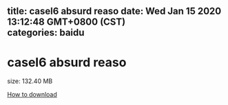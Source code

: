 
title: casel6 absurd reaso
date: Wed Jan 15 2020 13:12:48 GMT+0800 (CST)    
categories: baidu
---

# casel6 absurd reaso
size: 132.40 MB
 
 

[How to download](https://bpcam.bemobtrk.com/go/2ceec3aa-1ca2-46d6-b9ff-aaa5c184517c?jno=219)